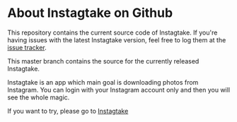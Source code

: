 About Instagtake on Github
===============================

This repository contains the current source code of Instagtake. If you're having issues with the latest Instagtake version, feel free to log them at the [issue tracker](https://github.com/tomazkramberger/Instagtake/issues). 

This master branch contains the source for the currently released Instagtake.

Instagtake is an app which main goal is downloading photos from Instagram. You can login with your Instagram account only and then you will see the whole magic. 

If you want to try, please go to [Instagtake](http://heroku.com) 